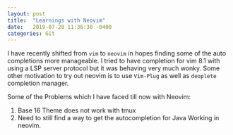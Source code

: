 ```yaml
---
layout: post
title:  "Learnings with Neovim"
date:   2019-07-28 11:36:30 -0400
categories: Git
---
```


I have recently shifted from `vim` to `neovim` in hopes finding some of the auto completions more manageable. I tried to have completion for vim 8.1 with using a LSP server protocol but it was behaving very much wonky. Some other motivation to try out neovim is to use `Vim-Plug` as well as `deoplete` completion manager.

Some of the Problems which I have faced till now with Neovim:
1. Base 16 Theme does not work with tmux
2. Need to still find a way to get the autocompletion for Java Working in neovim.
